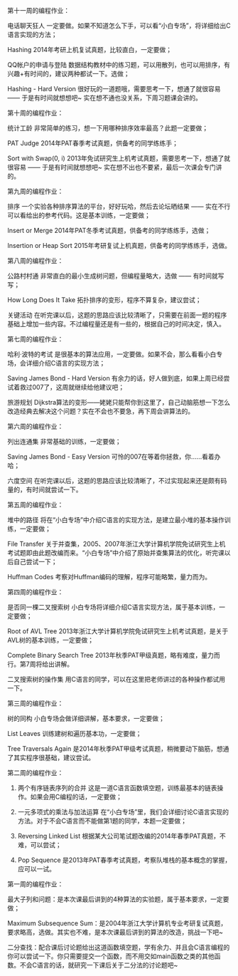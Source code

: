 第十一周的编程作业：

电话聊天狂人 一定要做。如果不知道怎么下手，可以看“小白专场”，将详细给出C语言实现的方法；

Hashing 2014年考研上机复试真题，比较直白，一定要做；

QQ帐户的申请与登陆 数据结构教材中的练习题，可以用散列，也可以用排序，有兴趣+有时间的，建议两种都试一下。选做；

Hashing - Hard Version 很好玩的一道题哦，需要思考一下，想通了就很容易 —— 于是有时间就想想吧~ 实在想不通也没关系，下周习题课会讲的。



第十周的编程作业：

统计工龄 非常简单的练习，想一下用哪种排序效率最高？此题一定要做；

PAT Judge 2014年PAT春季考试真题，供备考的同学练练手；

Sort with Swap(0, i) 2013年免试研究生上机考试真题，需要思考一下，想通了就很容易 —— 于是有时间就想想吧~ 实在想不出也不要紧，最后一次课会专门讲的。



第九周的编程作业：

排序 一个实验各种排序算法的平台，好好玩哈，然后去论坛晒结果 —— 实在不行可以看给出的参考代码。这是基本训练，一定要做；

Insert or Merge 2014年PAT冬季考试真题，供备考的同学练练手，选做；

Insertion or Heap Sort 2015年考研复试上机真题，供备考的同学练练手，选做。



第八周的编程作业：

公路村村通 非常直白的最小生成树问题，但编程量略大，选做 —— 有时间就写写；

How Long Does It Take 拓扑排序的变形，程序不算复杂，建议尝试；

关键活动 在听完课以后，这题的思路应该比较清晰了，只需要在前面一题的程序基础上增加一些内容。不过编程量还是有一些的，根据自己的时间决定，慎入。



第七周的编程作业：

哈利·波特的考试 是很基本的算法应用，一定要做。如果不会，那么看看小白专场，会详细介绍C语言的实现方法；

Saving James Bond - Hard Version 有余力的话，好人做到底，如果上周已经尝试着救过007了，这周就继续给他建议吧；

旅游规划 Dijkstra算法的变形——姥姥只能帮你到这里了，自己动脑筋想一下怎么改造经典去解决这个问题？实在不会也不要急，再下周会讲算法的。




第六周的编程作业：

 列出连通集 非常基础的训练，一定要做；

Saving James Bond - Easy Version 可怜的007在等着你拯救，你……看着办哈；

 六度空间 在听完课以后，这题的思路应该比较清晰了，不过实现起来还是颇有码量的，有时间就尝试一下。



第五周的编程作业：


堆中的路径 将在“小白专场”中介绍C语言的实现方法，是建立最小堆的基本操作训练，一定要做；

File Transfer 关于并查集，2005、2007年浙江大学计算机学院免试研究生上机考试题即由此题改编而来。“小白专场”中介绍了原始并查集算法的优化，听完课以后自己尝试一下；

Huffman Codes 考察对Huffman编码的理解，程序可能略繁，量力而为。



第四周的编程作业：

是否同一棵二叉搜索树 小白专场将详细介绍C语言实现方法，属于基本训练，一定要做；

Root of AVL Tree  2013年浙江大学计算机学院免试研究生上机考试真题，是关于AVL树的基本训练，一定要做；

Complete Binary Search Tree 2013年秋季PAT甲级真题，略有难度，量力而行。第7周将给出讲解。

二叉搜索树的操作集 用C语言的同学，可以在这里把老师讲过的各种操作都试用一下。



第三周的编程作业：


树的同构 小白专场会做详细讲解，基本要求，一定要做；

List Leaves 训练建树和遍历基本功，一定要做；

Tree Traversals Again 是2014年秋季PAT甲级考试真题，稍微要动下脑筋，想通了其实程序很基础，建议尝试。



第二周的编程作业：

1. 两个有序链表序列的合并 这是一道C语言函数填空题，训练最基本的链表操作。如果会用C编程的话，一定要做；

2. 一元多项式的乘法与加法运算 在“小白专场”里，我们会详细讨论C语言实现的方法。对于不会C语言而不能做第1题的同学，本题一定要做；

3.  Reversing Linked List 根据某大公司笔试题改编的2014年春季PAT真题，不难，可以尝试；

4.  Pop Sequence  是2013年PAT春季考试真题，考察队堆栈的基本概念的掌握，应可以一试。



第一周的编程作业：

最大子列和问题：是本次课最后讲到的4种算法的实验题，属于基本要求，一定要做；

Maximum Subsequence Sum：是2004年浙江大学计算机专业考研复试真题，要求略高，选做。其实也不难，是本次课最后讲到的算法的改造，挑战一下吧~

二分查找：配合课后讨论题给出这道函数填空题，学有余力、并且会C语言编程的你可以尝试一下。你只需要提交一个函数，而不用交如main函数之类的其他函数。不会C语言的话，就研究一下课后关于二分法的讨论题吧~